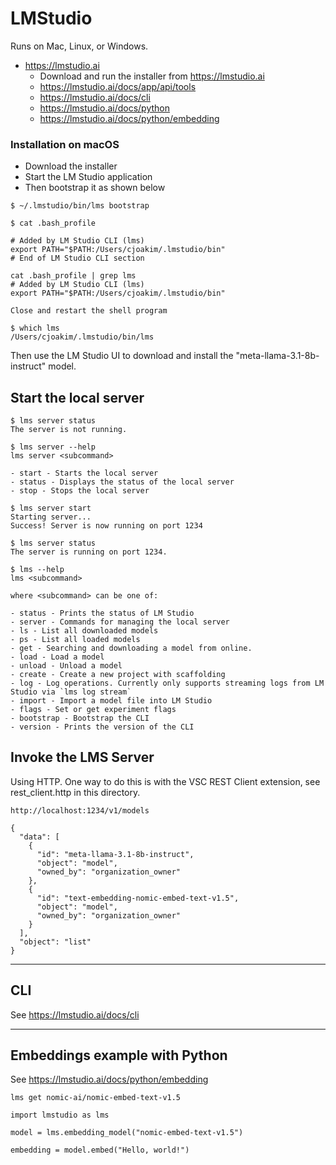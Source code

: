 # LMStudio

Runs on Mac, Linux, or Windows.

- https://lmstudio.ai 
  - Download and run the installer from https://lmstudio.ai
  - https://lmstudio.ai/docs/app/api/tools
  - https://lmstudio.ai/docs/cli
  - https://lmstudio.ai/docs/python
  - https://lmstudio.ai/docs/python/embedding

### Installation on macOS

- Download the installer
- Start the LM Studio application
- Then bootstrap it as shown below

```
$ ~/.lmstudio/bin/lms bootstrap

$ cat .bash_profile

# Added by LM Studio CLI (lms)
export PATH="$PATH:/Users/cjoakim/.lmstudio/bin"
# End of LM Studio CLI section

cat .bash_profile | grep lms
# Added by LM Studio CLI (lms)
export PATH="$PATH:/Users/cjoakim/.lmstudio/bin"

Close and restart the shell program 

$ which lms
/Users/cjoakim/.lmstudio/bin/lms
```

Then use the LM Studio UI to download and install the
"meta-llama-3.1-8b-instruct" model.

## Start the local server

```
$ lms server status
The server is not running.

$ lms server --help
lms server <subcommand>

- start - Starts the local server
- status - Displays the status of the local server
- stop - Stops the local server

$ lms server start
Starting server...
Success! Server is now running on port 1234

$ lms server status
The server is running on port 1234.

$ lms --help
lms <subcommand>

where <subcommand> can be one of:

- status - Prints the status of LM Studio
- server - Commands for managing the local server
- ls - List all downloaded models
- ps - List all loaded models
- get - Searching and downloading a model from online.
- load - Load a model
- unload - Unload a model
- create - Create a new project with scaffolding
- log - Log operations. Currently only supports streaming logs from LM Studio via `lms log stream`
- import - Import a model file into LM Studio
- flags - Set or get experiment flags
- bootstrap - Bootstrap the CLI
- version - Prints the version of the CLI
```

## Invoke the LMS Server

Using HTTP.  One way to do this is with the VSC REST Client extension,
see rest_client.http in this directory.

```
http://localhost:1234/v1/models

{
  "data": [
    {
      "id": "meta-llama-3.1-8b-instruct",
      "object": "model",
      "owned_by": "organization_owner"
    },
    {
      "id": "text-embedding-nomic-embed-text-v1.5",
      "object": "model",
      "owned_by": "organization_owner"
    }
  ],
  "object": "list"
}
```

---

## CLI 

See https://lmstudio.ai/docs/cli

---

## Embeddings example with Python

See https://lmstudio.ai/docs/python/embedding

```
lms get nomic-ai/nomic-embed-text-v1.5
```

```
import lmstudio as lms

model = lms.embedding_model("nomic-embed-text-v1.5")

embedding = model.embed("Hello, world!")
```
